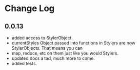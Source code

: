 # Change Log

## 0.0.13

- added access to StylerObject
- currentStyles Object passed into functions in Stylers are now StylerObjects. That means you can
- map, reduce, etc on them just like you would Stylers. 
- updated docs a tad, much more to come. 
- added tests.